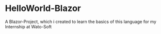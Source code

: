 # HelloWorld-Blazor
 A Blazor-Project, which i created to learn the basics of this language for my Internship at Wato-Soft
